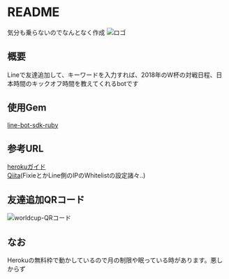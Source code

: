 # README
気分も乗らないのでなんとなく作成
![ロゴ]('/sample_image/80007_imgbank_.png')

## 概要
Lineで友達追加して、キーワードを入力すれば、2018年のW杯の対戦日程、日本時間のキックオフ時間を教えてくれるbotです

## 使用Gem
[line-bot-sdk-ruby](https://github.com/line/line-bot-sdk-ruby)  

## 参考URL
[herokuガイド](https://devcenter.heroku.com/articles/getting-started-with-rails5)  
[Qiita](https://qiita.com/Shuheiktgw/items/b101a0e30488879a3ae7)(FixieとかLine側のIPのWhitelistの設定諸々..)

## 友達追加QRコード
![worldcup-QRコード]('/sample_image/Line-worldcup-QR.png')

## なお
Herokuの無料枠で動かしているので月の制限や眠っている時があります。悪しからず
